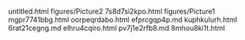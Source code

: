 untitled.html
figures/Picture2
7s8d7si2kpo.html
figures/Picture1
mgpr7741bbg.html
oorpeqrdabo.html
efprcgqp4p.md
kuphkulurh.html
6rat21cegng.md
elhru4cqiro.html
pv7j1e2rfb8.md
8mhou8ki1t.html